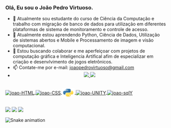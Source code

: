 ### Olá, Eu sou o João Pedro Virtuoso.

- 🔭 Atualmente sou estudante do curso de Ciência da Computação e trabalho com migração de banco de dados para utilização em diferentes plataformas de sistema de monitoramento e controle de acesso.
- 🌱 Atualmente estou aprendendo Python, Ciência de Dados, Utilização de sistemas abertos e Mobile e Processamento de imagem e visão computacional.
- 👯 Estou buscando colaborar e me aperfeiçoar com projetos de computação gráfica e Inteligencia Artifical afim de especializar em criação e desenvlvimento de jogos eletrônicos. 
- 📫 Contate-me por e-mail: joaopedrovirtuoso@gmail.com
- <div align="center">
  <a href="https://github.com/joaopedrovirtuoso">
  <img height="180em" src="https://github-readme-stats.vercel.app/api?username=joaopedrovirtuoso&show_icons=true&theme=dark&include_all_commits=true&count_private=true"/>
  <img height="180em" src="https://github-readme-stats.vercel.app/api/top-langs/?username=joaopedrovirtuoso&layout=compact&langs_count=7&theme=dark"/>
</div>
<div style="display: inline_block"><br>
 
  <img align="center" alt="joao-HTML" height="30" width="40" src="https://cdn.jsdelivr.net/gh/devicons/devicon/icons/windows8/windows8-original.svg">
  <img align="center" alt="joao-CSS" height="30" width="40" src="https://cdn.jsdelivr.net/gh/devicons/devicon/icons/ubuntu/ubuntu-plain-wordmark.svg">
  <img align="center" alt="joao-Python" height="30" width="40" src="https://raw.githubusercontent.com/devicons/devicon/master/icons/python/python-original.svg">
  <img align="center" alt="joao-UNITY" height="30" width="40" src="https://cdn.jsdelivr.net/gh/devicons/devicon/icons/unity/unity-original.svg">
   <img align="center" alt="joao-sqlY" height="30" width="40" src="https://cdn.jsdelivr.net/gh/devicons/devicon/icons/postgresql/postgresql-original.svg">
  
  </div>
  
##
  
<div>
 <a href="https://www.instagram.com/the_pedro_virtuoso/" target="_blank"><img src="https://img.shields.io/badge/-Instagram-%23E4405F?style=for-the-badge&logo=instagram&logoColor=white" target="_blank"></a>
 <a href = "joaopedrovirtuoso@gmail.com"><img src="https://img.shields.io/badge/-Gmail-%23333?style=for-the-badge&logo=gmail&logoColor=white" target="_blank"></a>
  <a href="https://www.linkedin.com/in/joaopedrovirtuoso" target="_blank"><img src="https://img.shields.io/badge/-LinkedIn-%230077B5?style=for-the-badge&logo=linkedin&logoColor=white" target="_blank"></a> 
  
  ![Snake animation](https://github.com/joaopedrovirtuoso/rafaballerini/blob/output/github-contribution-grid-snake.svg)
</div> 
